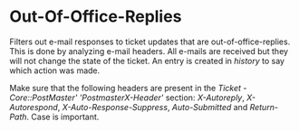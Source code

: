 # Out-Of-Office-Replies
Filters out e-mail responses to ticket updates that are out-of-office-replies. This is done by analyzing e-mail headers. All e-mails are received but they will not change the state of the ticket. An entry is created in _history_ to say which action was made.

Make sure that the following headers are present in the _Ticket - Core::PostMaster' 'PostmasterX-Header'_ section:
_X-Autoreply_, _X-Autorespond_, _X-Auto-Response-Suppress_, _Auto-Submitted_ and _Return-Path_. Case is important.
